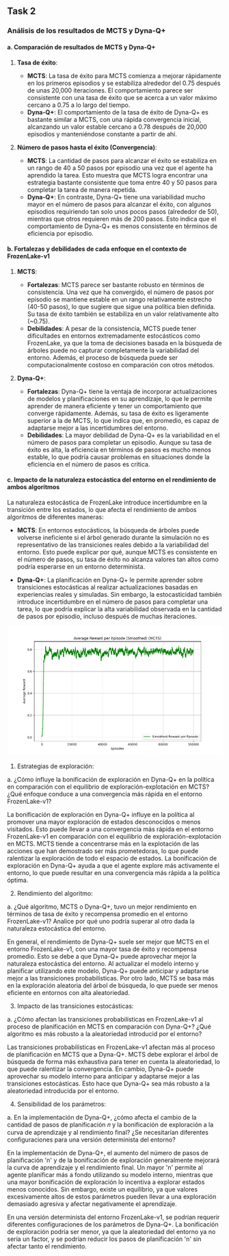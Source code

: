## Task 2

### Análisis de los resultados de MCTS y Dyna-Q+

#### a. Comparación de resultados de MCTS y Dyna-Q+

1. **Tasa de éxito**:
   - **MCTS**: La tasa de éxito para MCTS comienza a mejorar rápidamente en los primeros episodios y se estabiliza alrededor del 0.75 después de unas 20,000 iteraciones. El comportamiento parece ser consistente con una tasa de éxito que se acerca a un valor máximo cercano a 0.75 a lo largo del tiempo.
   - **Dyna-Q+**: El comportamiento de la tasa de éxito de Dyna-Q+ es bastante similar a MCTS, con una rápida convergencia inicial, alcanzando un valor estable cercano a 0.78 después de 20,000 episodios y manteniéndose constante a partir de ahí.

2. **Número de pasos hasta el éxito (Convergencia)**:
   - **MCTS**: La cantidad de pasos para alcanzar el éxito se estabiliza en un rango de 40 a 50 pasos por episodio una vez que el agente ha aprendido la tarea. Esto muestra que MCTS logra encontrar una estrategia bastante consistente que toma entre 40 y 50 pasos para completar la tarea de manera repetida.
   - **Dyna-Q+**: En contraste, Dyna-Q+ tiene una variabilidad mucho mayor en el número de pasos para alcanzar el éxito, con algunos episodios requiriendo tan solo unos pocos pasos (alrededor de 50), mientras que otros requieren más de 200 pasos. Esto indica que el comportamiento de Dyna-Q+ es menos consistente en términos de eficiencia por episodio.

#### b. Fortalezas y debilidades de cada enfoque en el contexto de FrozenLake-v1

1. **MCTS**:
   - **Fortalezas**: MCTS parece ser bastante robusto en términos de consistencia. Una vez que ha convergido, el número de pasos por episodio se mantiene estable en un rango relativamente estrecho (40-50 pasos), lo que sugiere que sigue una política bien definida. Su tasa de éxito también se estabiliza en un valor relativamente alto (~0.75).
   - **Debilidades**: A pesar de la consistencia, MCTS puede tener dificultades en entornos extremadamente estocásticos como FrozenLake, ya que la toma de decisiones basada en la búsqueda de árboles puede no capturar completamente la variabilidad del entorno. Además, el proceso de búsqueda puede ser computacionalmente costoso en comparación con otros métodos.

2. **Dyna-Q+**:
   - **Fortalezas**: Dyna-Q+ tiene la ventaja de incorporar actualizaciones de modelos y planificaciones en su aprendizaje, lo que le permite aprender de manera eficiente y tener un comportamiento que converge rápidamente. Además, su tasa de éxito es ligeramente superior a la de MCTS, lo que indica que, en promedio, es capaz de adaptarse mejor a las incertidumbres del entorno.
   - **Debilidades**: La mayor debilidad de Dyna-Q+ es la variabilidad en el número de pasos para completar un episodio. Aunque su tasa de éxito es alta, la eficiencia en términos de pasos es mucho menos estable, lo que podría causar problemas en situaciones donde la eficiencia en el número de pasos es crítica.

#### c. Impacto de la naturaleza estocástica del entorno en el rendimiento de ambos algoritmos

La naturaleza estocástica de FrozenLake introduce incertidumbre en la transición entre los estados, lo que afecta el rendimiento de ambos algoritmos de diferentes maneras:

- **MCTS**: En entornos estocásticos, la búsqueda de árboles puede volverse ineficiente si el árbol generado durante la simulación no es representativo de las transiciones reales debido a la variabilidad del entorno. Esto puede explicar por qué, aunque MCTS es consistente en el número de pasos, su tasa de éxito no alcanza valores tan altos como podría esperarse en un entorno determinista.

- **Dyna-Q+**: La planificación en Dyna-Q+ le permite aprender sobre transiciones estocásticas al realizar actualizaciones basadas en experiencias reales y simuladas. Sin embargo, la estocasticidad también introduce incertidumbre en el número de pasos para completar una tarea, lo que podría explicar la alta variabilidad observada en la cantidad de pasos por episodio, incluso después de muchas iteraciones.

![Average Reward](./img/average_reward_per_episode.png)


1. Estrategias de exploración:

a. ¿Cómo influye la bonificación de exploración en Dyna-Q+ en la política en comparación con el equilibrio de exploración-explotación en MCTS? ¿Qué enfoque conduce a una convergencia más rápida en el entorno FrozenLake-v1?

La bonificación de exploración en Dyna-Q+ influye en la política al promover una mayor exploración de estados desconocidos o menos visitados. Esto puede llevar a una convergencia más rápida en el entorno FrozenLake-v1 en comparación con el equilibrio de exploración-explotación en MCTS. MCTS tiende a concentrarse más en la explotación de las acciones que han demostrado ser más prometedoras, lo que puede ralentizar la exploración de todo el espacio de estados. La bonificación de exploración en Dyna-Q+ ayuda a que el agente explore más activamente el entorno, lo que puede resultar en una convergencia más rápida a la política óptima.

2. Rendimiento del algoritmo:

a. ¿Qué algoritmo, MCTS o Dyna-Q+, tuvo un mejor rendimiento en términos de tasa de éxito y recompensa promedio en el entorno FrozenLake-v1? Analice por qué uno podría superar al otro dada la naturaleza estocástica del entorno.

En general, el rendimiento de Dyna-Q+ suele ser mejor que MCTS en el entorno FrozenLake-v1, con una mayor tasa de éxito y recompensa promedio. Esto se debe a que Dyna-Q+ puede aprovechar mejor la naturaleza estocástica del entorno. Al actualizar el modelo interno y planificar utilizando este modelo, Dyna-Q+ puede anticipar y adaptarse mejor a las transiciones probabilísticas. Por otro lado, MCTS se basa más en la exploración aleatoria del árbol de búsqueda, lo que puede ser menos eficiente en entornos con alta aleatoriedad.

3. Impacto de las transiciones estocásticas:

a. ¿Cómo afectan las transiciones probabilísticas en FrozenLake-v1 al proceso de planificación en MCTS en comparación con Dyna-Q+? ¿Qué algoritmo es más robusto a la aleatoriedad introducid por el entorno?

Las transiciones probabilísticas en FrozenLake-v1 afectan más al proceso de planificación en MCTS que a Dyna-Q+. MCTS debe explorar el árbol de búsqueda de forma más exhaustiva para tener en cuenta la aleatoriedad, lo que puede ralentizar la convergencia. En cambio, Dyna-Q+ puede aprovechar su modelo interno para anticipar y adaptarse mejor a las transiciones estocásticas. Esto hace que Dyna-Q+ sea más robusto a la aleatoriedad introducida por el entorno.

4. Sensibilidad de los parámetros:

a. En la implementación de Dyna-Q+, ¿cómo afecta el cambio de la cantidad de pasos de planificación 𝑛 y la bonificación de exploración a la curva de aprendizaje y al rendimiento final? ¿Se necesitarían diferentes configuraciones para una versión determinista del entorno?

En la implementación de Dyna-Q+, el aumento del número de pasos de planificación 'n' y de la bonificación de exploración generalmente mejorará la curva de aprendizaje y el rendimiento final. Un mayor 'n' permite al agente planificar más a fondo utilizando su modelo interno, mientras que una mayor bonificación de exploración lo incentiva a explorar estados menos conocidos. Sin embargo, existe un equilibrio, ya que valores excesivamente altos de estos parámetros pueden llevar a una exploración demasiado agresiva y afectar negativamente el aprendizaje.

En una versión determinista del entorno FrozenLake-v1, se podrían requerir diferentes configuraciones de los parámetros de Dyna-Q+. La bonificación de exploración podría ser menor, ya que la aleatoriedad del entorno ya no sería un factor, y se podrían reducir los pasos de planificación 'n' sin afectar tanto el rendimiento.


